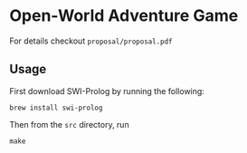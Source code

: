# Open-World Adventure Game

For details checkout `proposal/proposal.pdf`

## Usage

First download SWI-Prolog by running the following:

```
brew install swi-prolog
```

Then from the `src` directory, run

```
make
```
